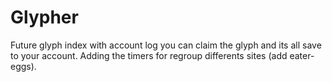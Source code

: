 # Glypher
 Future glyph index with account log you can claim the glyph and its all save to your account.
 Adding the timers for regroup differents sites (add eater-eggs).

